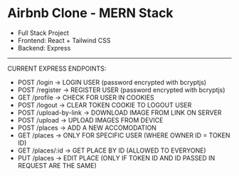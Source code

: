 # Airbnb Clone - MERN Stack

- Full Stack Project
- Frontend: React + Tailwind CSS
- Backend: Express

---------------

CURRENT EXPRESS ENDPOINTS:
- POST /login  ->  LOGIN USER  (password encrypted with bcryptjs)
- POST /register  ->  REGISTER USER (password encrypted with bcryptjs)
- GET /profile  ->  CHECK FOR USER IN COOKIES
- POST /logout  ->  CLEAR TOKEN COOKIE TO LOGOUT USER
- POST /upload-by-link  ->  DOWNLOAD IMAGE FROM LINK ON SERVER
- POST /upload  ->  UPLOAD IMAGES FROM DEVICE
- POST /places  ->  ADD A NEW ACCOMODATION
- GET /places  ->  ONLY FOR SPECIFIC USER (WHERE OWNER ID = TOKEN ID)
- GET /places/:id  ->  GET PLACE BY ID (ALLOWED TO EVERYONE)
- PUT /places  ->  EDIT PLACE (ONLY IF TOKEN ID AND ID PASSED IN REQUEST ARE THE SAME)
